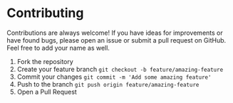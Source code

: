 # Contributing

Contributions are always welcome! If you have ideas for improvements or have found bugs, please open an issue or submit a pull request on GitHub. Feel free to add your name as well.

1. Fork the repository
2. Create your feature branch `git checkout -b feature/amazing-feature`
3. Commit your changes `git commit -m 'Add some amazing feature'`
4. Push to the branch `git push origin feature/amazing-feature`
5. Open a Pull Request
